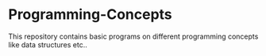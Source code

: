 # Programming-Concepts
This repository contains basic programs on different programming concepts like data structures etc..
